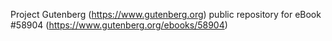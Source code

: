 Project Gutenberg (https://www.gutenberg.org) public repository for
eBook #58904 (https://www.gutenberg.org/ebooks/58904)
